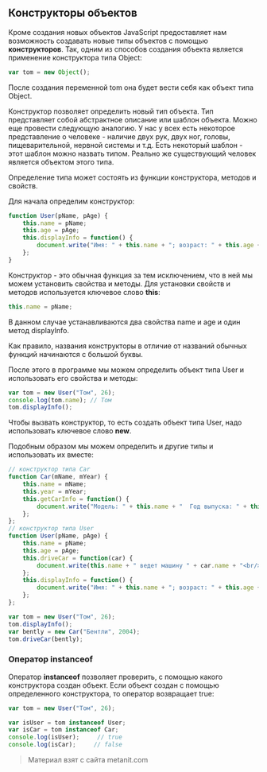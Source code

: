 ## Конструкторы объектов

Кроме создания новых объектов JavaScript предоставляет нам возможность создавать новые типы объектов с помощью **конструкторов**. Так, одним из способов создания объекта является применение конструктора типа Object:

```js
var tom = new Object();
```

После создания переменной tom она будет вести себя как объект типа Object.

Конструктор позволяет определить новый тип объекта. Тип представляет собой абстрактное описание или шаблон объекта. Можно еще провести следующую аналогию. У нас у всех есть некоторое представление о человеке - наличие двух рук, двух ног, головы, пищеварительной, нервной системы и т.д. Есть некоторый шаблон - этот шаблон можно назвать типом. Реально же существующий человек является объектом этого типа.

Определение типа может состоять из функции конструктора, методов и свойств.

Для начала определим конструктор:

```js
function User(pName, pAge) {
    this.name = pName;
    this.age = pAge;
    this.displayInfo = function() {
        document.write("Имя: " + this.name + "; возраст: " + this.age + "<br/>");
    };
}
```

Конструктор - это обычная функция за тем исключением, что в ней мы можем установить свойства и методы. Для установки свойств и методов используется ключевое слово **this**:

```js
this.name = pName;
```

В данном случае устанавливаются два свойства name и age и один метод displayInfo.

Как правило, названия конструкторы в отличие от названий обычных функций начинаются с большой буквы.

После этого в программе мы можем определить объект типа User и использовать его свойства и методы:

```js
var tom = new User("Том", 26);
console.log(tom.name); // Том
tom.displayInfo();
```

Чтобы вызвать конструктор, то есть создать объект типа User, надо использовать ключевое слово **new**.

Подобным образом мы можем определить и другие типы и использовать их вместе:

```js
// конструктор типа Car
function Car(mName, mYear) {
    this.name = mName;
    this.year = mYear;
    this.getCarInfo = function() {
        document.write("Модель: " + this.name + "  Год выпуска: " + this.year + "<br/>");
    };
};
// конструктор типа User
function User(pName, pAge) {
    this.name = pName;
    this.age = pAge;
    this.driveCar = function(car) {
        document.write(this.name + " ведет машину " + car.name + "<br/>");
    };
    this.displayInfo = function() {
        document.write("Имя: " + this.name + "; возраст: " + this.age + "<br/>");
    };
};

var tom = new User("Том", 26);
tom.displayInfo();
var bently = new Car("Бентли", 2004);
tom.driveCar(bently);
```

### Оператор instanceof

Оператор **instanceof** позволяет проверить, с помощью какого конструктора создан объект. Если объект создан с помощью определенного конструктора, то оператор возвращает true:

```js
var tom = new User("Том", 26);

var isUser = tom instanceof User;
var isCar = tom instanceof Car;
console.log(isUser);     // true
console.log(isCar);     // false
```


> Материал взят с сайта metanit.com